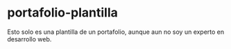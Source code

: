 # portafolio-plantilla
Esto solo es una plantilla de un portafolio, aunque aun no soy un experto en desarrollo web.
